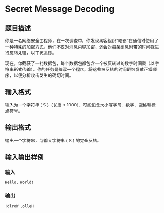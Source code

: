 # Secret Message Decoding

## 题目描述

你是一名网络安全工程师，在一次调查中，你发现黑客组织“暗影”在通信时使用了一种特殊的加密方式。他们不仅对消息内容加密，还会对每条消息附带的时间戳进行反转处理，以干扰追踪。

现在，你截获了一批数据包，每个数据包都包含一个被反转过的数字时间戳（以字符串形式传输）。你的任务是编写一个程序，将这些被反转的时间戳恢复成正常顺序，以便分析攻击发生的确切时间。

## 输入格式

输入为一个字符串 \( S \)（长度 ≤ 1000），可能包含大小写字母、数字、空格和标点符号。

## 输出格式

输出一个字符串，为输入字符串 \( S \) 的完全反转。

## 输入输出样例

### 输入

```
Hello, World!
```

### 输出

```
!dlroW ,olleH
```

